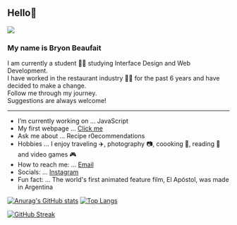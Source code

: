## Hello👋

![](https://komarev.com/ghpvc/?username=Bryonb88&label=Visits&color=6BC9FA&style=plastic)

### My name is Bryon Beaufait

I am currently a student :man_student: studying Interface Design and Web Development.  
I have worked in the restaurant industry :man_cook: for the past 6 years and have decided to make a change.  
Follow me through my journey.  
Suggestions are always welcome!

---

- I’m currently working on ... JavaScript
- My first webpage ... [Click me](https://about-me-bryonb88.netlify.app/)
- Ask me about ... Recipe r0ecommendations 
- Hobbies ... I enjoy traveling :airplane:, photography :camera:, coooking :knife:, reading :book: and video games :video_game:
- How to reach me: ... <a href="mailto:beaufaitb@gmail.com">Email</a>
- Socials: ...  [Instagram](https://www.instagram.com/bryon_beaufait/)
- Fun fact: ... The world's first animated feature film, El Apóstol, was made in Argentina

[![Anurag's GitHub stats](https://github-readme-stats.vercel.app/api?username=Bryonb88&theme=radical)](https://github.com/anuraghazra/github-readme-stats)
[![Top Langs](https://github-readme-stats.vercel.app/api/top-langs/?username=Bryonb88&theme=radical)](https://github.com/anuraghazra/github-readme-stats)

[![GitHub Streak](http://github-readme-streak-stats.herokuapp.com?user=Bryonb88&theme=radical&date_format=M%20j%5B%2C%20Y%5D)](https://git.io/streak-stats)
